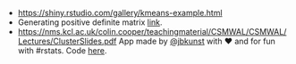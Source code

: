 - https://shiny.rstudio.com/gallery/kmeans-example.html
- Generating positive definite matrix [link](https://stat.ethz.ch/pipermail/r-help/2008-February/153708).
- https://nms.kcl.ac.uk/colin.cooper/teachingmaterial/CSMWAL/CSMWAL/Lectures/ClusterSlides.pdf
App made by [@jbkunst](https://twitter.com/jbkunst) with ❤️ and for fun with #rstats. Code 
[here](https://github.com/jbkunst/shiny-apps).

